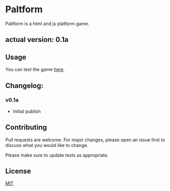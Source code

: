 # Paltform

Paltform is a html and js platform game. 

## actual version: 0.1a

## Usage

You can test the game [here](https://UnusualPaltformGame.valv0fluttershy.repl.co).

## Changelog:

### v0.1a
- Initial publish


## Contributing
Pull requests are welcome. For major changes, please open an issue first to discuss what you would like to change.

Please make sure to update tests as appropriate.

## License
[MIT](https://choosealicense.com/licenses/mit/)